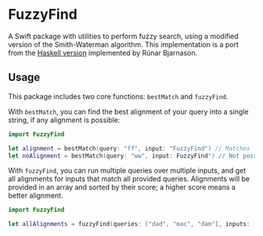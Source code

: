 # FuzzyFind

A Swift package with utilities to perform fuzzy search, using a modified version of the Smith-Waterman algorithm. This implementation is a port from the [Haskell version](https://github.com/runarorama/fuzzyfind) implemented by Rúnar Bjarnason.

## Usage

This package includes two core functions: `bestMatch` and `fuzzyFind`.

With `bestMatch`, you can find the best alignment of your query into a single string, if any alignment is possible:

```swift
import FuzzyFind 

let alignment = bestMatch(query: "ff", input: "FuzzyFind") // Matches
let noAlignment = bestMatch(query: "ww", input: FuzzyFind") // Not possible to find a match, returns nil
```

With `fuzzyFind`, you can run multiple queries over multiple inputs, and get all alignments for inputs that match all provided queries. Alignments will be provided in an array and sorted by their score; a higher score means a better alignment.

```swift
import FuzzyFind

let allAlignments = fuzzyFind(queries: ["dad", "mac", "dam"], inputs: ["red macadamia", "Madam Card"])
```
